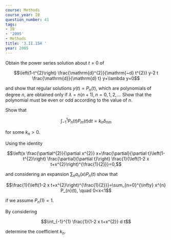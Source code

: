 ```yaml
---
course: Methods
course_year: IB
question_number: 41
tags:
- IB
- '2005'
- Methods
title: '3.II.15H '
year: 2005
---
```



Obtain the power series solution about $t=0$ of

$$\left(1-t^{2}\right) \frac{\mathrm{d}^{2}}{\mathrm{~d} t^{2}} y-2 t \frac{\mathrm{d}}{\mathrm{d} t} y+\lambda y=0$$

and show that regular solutions $y(t)=P_{n}(t)$, which are polynomials of degree $n$, are obtained only if $\lambda=n(n+1), n=0,1,2, \ldots$ Show that the polynomial must be even or odd according to the value of $n$.

Show that

$$\int_{-1}^{1} P_{n}(t) P_{m}(t) \mathrm{d} t=k_{n} \delta_{n m}$$

for some $k_{n}>0$.

Using the identity

$$\left(x \frac{\partial^{2}}{\partial x^{2}} x+\frac{\partial}{\partial t}\left(1-t^{2}\right) \frac{\partial}{\partial t}\right) \frac{1}{\left(1-2 x t+x^{2}\right)^{\frac{1}{2}}}=0,$$

and considering an expansion $\sum_{n} a_{n}(x) P_{n}(t)$ show that

$$\frac{1}{\left(1-2 x t+x^{2}\right)^{\frac{1}{2}}}=\sum_{n=0}^{\infty} x^{n} P_{n}(t), \quad 0<x<1$$

if we assume $P_{n}(1)=1$.

By considering

$$\int_{-1}^{1} \frac{1}{1-2 x t+x^{2}} d t$$

determine the coefficient $k_{n}$.